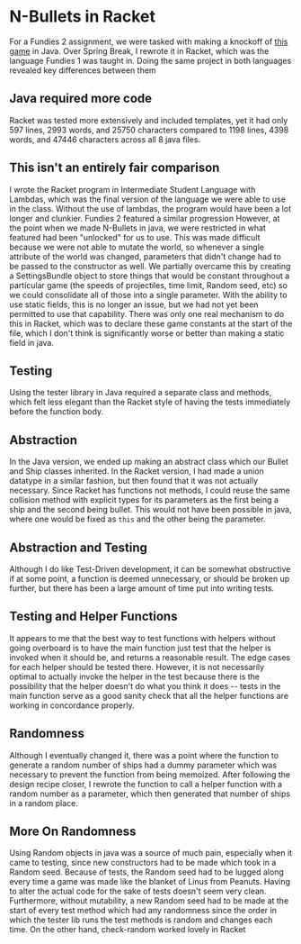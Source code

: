 # N-Bullets in Racket
For a Fundies 2 assignment, we were tasked with making a knockoff of [this game](https://www.crazygames.com/game/10-bullets-html-5) in Java. Over Spring Break, I rewrote it in Racket, which was the language Fundies 1 was taught in. Doing the same project in both languages revealed key differences between them

## Java required more code
Racket was tested more extensively and included templates, yet it had only 597 lines, 2993 words, and 25750 characters compared to 1198 lines, 4398 words, and 47446 characters across all 8 java files. 

## This isn't an entirely fair comparison
I wrote the Racket program in Intermediate Student Language with Lambdas, which was the final version of the language we were able to use in the class. Without the use of lambdas, the program would have been a lot longer and clunkier. Fundies 2 featured a similar progression However, at the point when we made N-Bullets in java, we were restricted in what featured had been "unlocked" for us to use. This was made difficult because we were not able to mutate the world, so whenever a single attribute of the world was changed, parameters that didn't change had to be passed to the constructor as well. We partially overcame this by creating a SettingsBundle object to store things that would be constant throughout a particular game (the speeds of projectiles, time limit, Random seed, etc) so we could consolidate all of those into a single parameter. With the ability to use static fields, this is no longer an issue, but we had not yet been permitted to use that capability. 
There was only one real mechanism to do this in Racket, which was to declare these game constants at the start of the file, which I don't think is significantly worse or better than making a static field in java.

## Testing
Using the tester library in Java required a separate class and methods, which felt less elegant than the Racket style of having the tests immediately before the function body. 

## Abstraction
In the Java version, we ended up making an abstract class which our Bullet and Ship classes inherited. In the Racket version, I had made a union datatype in a similar fashion, but then found that it was not actually necessary. Since Racket has functions not methods, I could reuse the same collision method with explicit types for its parameters as the first being a ship and the second being bullet. This would not have been possible in java, where one would be fixed as `this` and the other being the parameter.  

## Abstraction and Testing
Although I do like Test-Driven development, it can be somewhat obstructive if at some point, a function is deemed unnecessary, or should be broken up further, but there has been a large amount of time put into writing tests. 

## Testing and Helper Functions
It appears to me that the best way to test functions with helpers without going overboard is to have the main function just test that the helper is invoked when it should be, and returns a reasonable result. The edge cases for each helper should be tested there. However, it is not necessarily optimal to actually invoke the helper in the test because there is the possibility that the helper doesn't do what you think it does -- tests in the main function serve as a good sanity check that all the helper functions are working in concordance properly.

## Randomness
Although I eventually changed it, there was a point where the function to generate a random number of ships had a dummy parameter which was necessary to prevent the function from being memoized. After following the design recipe closer, I rewrote the function to call a helper function with a random number as a parameter, which then generated that number of ships in a random place. 

## More On Randomness
Using Random objects in java was a source of much pain, especially when it came to testing, since new constructors had to be made which took in a Random seed. Because of tests, the Random seed had to be lugged along every time a game was made like the blanket of Linus from Peanuts. Having to alter the actual code for the sake of tests doesn't seem very clean. Furthermore, without mutability, a new Random seed had to be made at the start of every test method which had any randomness since the order in which the tester lib runs the test methods is random and changes each time. 
On the other hand, check-random worked lovely in Racket 
